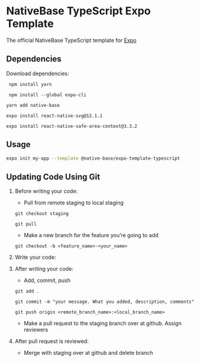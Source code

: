 # NativeBase TypeScript Expo Template

The official NativeBase TypeScript template for [Expo](https://docs.expo.io/)

## Dependencies

Download dependencies:  

``` npm install yarn```   

``` npm install --global expo-cli```  

``` yarn add native-base ```

``` expo install react-native-svg@12.1.1 ```   

``` expo install react-native-safe-area-context@3.3.2 ```
## Usage

```sh
expo init my-app --template @native-base/expo-template-typescript
```
## Updating Code Using Git

1. Before writing your code:
    - Pull from remote staging to local staging

    ``` git checkout staging ```
    
    ``` git pull ```
    
      - Make a new branch for the feature you’re going to add

    ``` git checkout -b <feature_name>-<your_name> ```
2. Write your code:
3. After writing your code:
    - Add, commit, push
  
    ``` git add . ```
    
    ``` git commit -m "your message. What you added, description, comments" ```
    
    ``` git push origin <remote_branch_name>:<local_branch_name> ```
    
    - Make a pull request to the staging branch over at github. Assign reviewers
4. After pull request is reviewed:
    - Merge with staging over at github and delete branch
